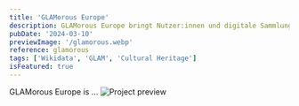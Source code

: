 ```yaml
---
title: 'GLAMorous Europe'
description: GLAMorous Europe bringt Nutzer:innen und digitale Sammlungen von europäischen GLAM-Institutionen (Galleries, Libraries, Archives & Museums) auf künstlerisch-kreative Weise zusammen.
pubDate: '2024-03-10'
previewImage: '/glamorous.webp'
reference: glamorous
tags: ['Wikidata', 'GLAM', 'Cultural Heritage']
isFeatured: true
---
```


GLAMorous Europe is ...
![Project preview](/glamorous.webp)
